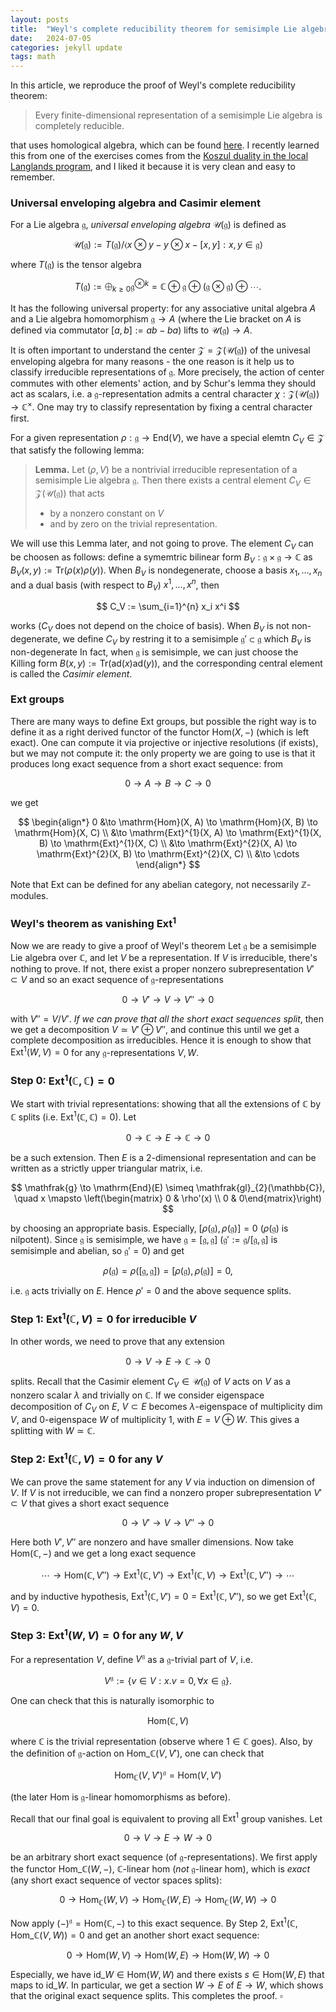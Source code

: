 ```yaml
---
layout: posts
title:  "Weyl's complete reducibility theorem for semisimple Lie algebra: homological algebra proof"
date:   2024-07-05
categories: jekyll update
tags: math
---
```


In this article, we reproduce the proof of Weyl's complete reducibility theorem:

> Every finite-dimensional representation of a semisimple Lie algebra is completely reducible.

that uses homological algebra, which can be found [here](https://www.math.stonybrook.edu/~cschnell/mat552/lecture-april-6.pdf).
I recently learned this from one of the exercises comes from the [Koszul duality in the local Langlands program](https://www.slmath.org/summer-schools/1072#overview_summer_graduate_school), and I liked it because it is very clean and easy to remember.


### Universal enveloping algebra and Casimir element

For a Lie algebra $\mathfrak{g}$, *universal enveloping algebra* $\mathcal{U}(\mathfrak{g})$ is defined as

$$
\mathcal{U}(\mathfrak{g}) := T(\mathfrak{g}) / \langle x \otimes y - y \otimes x - [x, y] : x, y \in \mathfrak{g} \rangle
$$

where $T(\mathfrak{g})$ is the tensor algebra

$$
T(\mathfrak{g}) := \bigoplus_{k \geq 0} \mathfrak{g}^{\otimes k} = \mathbb{C} \oplus \mathfrak{g} \oplus (\mathfrak{g} \otimes \mathfrak{g}) \oplus \cdots.
$$

It has the following universal property: for any associative unital algebra $A$ and a Lie algebra homomorphism $\mathfrak{g} \to A$ (where the Lie bracket on $A$ is defined via commutator $[a, b] := ab - ba$) lifts to $\mathcal{U}(\mathfrak{g}) \to A$.

It is often important to understand the center $\mathcal{Z} = \mathcal{Z}(\mathcal{U}(\mathfrak{g}))$ of the univesal enveloping algebra for many reasons - the one reason is it help us to classify irreducible representations of $\mathfrak{g}$.
More precisely, the action of center commutes with other elements' action, and by Schur's lemma they should act as scalars, i.e. a $\mathfrak{g}$-representation admits a central character $\chi : \mathcal{Z}(\mathcal{U}(\mathfrak{g})) \to \mathbb{C}^{\times}$.
One may try to classify representation by fixing a central character first.

For a given representation $\rho : \mathfrak{g} \to \mathrm{End}(V)$, we have a special elemtn $C_V \in \mathcal{Z}$ that satisfy the following lemma:

> **Lemma.** Let $(\rho, V)$ be a nontrivial irreducible representation of a semisimple Lie algebra $\mathfrak{g}$. Then there exists a central element $C_V \in \mathcal{Z}(\mathcal{U}(\mathfrak{g}))$ that acts
> 
> * by a nonzero constant on $V$
> * and by zero on the trivial representation.

We will use this Lemma later, and not going to prove.
The element $C_V$ can be choosen as follows: define a symemtric bilinear form $B_V : \mathfrak{g} \times \mathfrak{g} \to \mathbb{C}$ as $B_V(x, y) := \mathrm{Tr}(\rho(x)\rho(y))$.
When $B_V$ is nondegenerate, choose a basis $x_1, \dots, x_n$ and a dual basis (with respect to $B_V$) $x^1, \dots, x^n$, then

$$
C_V := \sum_{i=1}^{n} x_i x^i
$$

works ($C_V$ does not depend on the choice of basis). When $B_V$ is not non-degenerate, we define $C_V$ by restring it to a semisimple $\mathfrak{g}' \subset \mathfrak{g}$ which $B_V$ is non-degenerate
In fact, when $\mathfrak{g}$ is semisimple, we can just choose the Killing form $B(x, y) := \mathrm{Tr}(\mathrm{ad}(x)\mathrm{ad}(y))$, and the corresponding central element is called the *Casimir element*.



### $\mathrm{Ext}$ groups

There are many ways to define $\mathrm{Ext}$ groups, but possible the right way is to define it as a right derived functor of the functor $\mathrm{Hom}(X, -)$ (which is left exact).
One can compute it via projective or injective resolutions (if exists), but we may not compute it: the only property we are going to use is that it produces long exact sequence from a short exact sequence: from

$$
0 \to A \to B \to C \to 0
$$

we get

$$
\begin{align*}
0 &\to \mathrm{Hom}(X, A) \to \mathrm{Hom}(X, B) \to \mathrm{Hom}(X, C) \\
&\to \mathrm{Ext}^{1}(X, A) \to \mathrm{Ext}^{1}(X, B) \to \mathrm{Ext}^{1}(X, C) \\
&\to \mathrm{Ext}^{2}(X, A) \to \mathrm{Ext}^{2}(X, B) \to \mathrm{Ext}^{2}(X, C) \\
&\to \cdots
\end{align*}
$$

Note that $\mathrm{Ext}$ can be defined for any abelian category, not necessarily $\mathbb{Z}$-modules.

### Weyl's theorem as vanishing $\mathrm{Ext}^{1}$

Now we are ready to give a proof of Weyl's theorem
Let $\mathfrak{g}$ be a semisimple Lie algebra over $\mathbb{C}$, and let $V$ be a representation.
If $V$ is irreducible, there's nothing to prove.
If not, there exist a proper nonzero subrepresentation $V' \subset V$ and so an exact sequence of $\mathfrak{g}$-representations

$$
0 \to V' \to V \to V'' \to 0
$$

with $V'' = V / V'$.
*If we can prove that all the short exact sequences split*, then we get a decomposition $V \simeq V' \oplus V''$, and continue this until we get a complete decomposition as irreducibles.
Hence it is enough to show that $\mathrm{Ext}^{1}(W, V) = 0$ for any $\mathfrak{g}$-representations $V, W$.


### Step 0: $\mathrm{Ext}^{1}(\mathbb{C}, \mathbb{C}) = 0$

We start with trivial representations: showing that all the extensions of $\mathbb{C}$ by $\mathbb{C}$ splits (i.e. $\mathrm{Ext}^{1}(\mathbb{C}, \mathbb{C}) = 0$).
Let 

$$
0 \to \mathbb{C} \to E \to \mathbb{C} \to 0
$$

be a such extension.
Then $E$ is a 2-dimensional representation and can be written as a strictly upper triangular matrix, i.e.

$$
\mathfrak{g} \to \mathrm{End}(E) \simeq \mathfrak{gl}_{2}(\mathbb{C}), \quad x \mapsto \left(\begin{matrix} 0 & \rho'(x) \\ 0 & 0\end{matrix}\right)
$$

by choosing an appropriate basis.
Especially, $[\rho(\mathfrak{g}), \rho(\mathfrak{g})] = 0$ ($\rho(\mathfrak{g})$ is nilpotent).
Since $\mathfrak{g}$ is semisimple, we have $\mathfrak{g} = [\mathfrak{g}, \mathfrak{g}]$ ($\mathfrak{g}' := \mathfrak{g}/[\mathfrak{g}, \mathfrak{g}]$ is semisimple and abelian, so $\mathfrak{g}' = 0$) and get

$$
\rho(\mathfrak{g}) = \rho([\mathfrak{g}, \mathfrak{g}]) = [\rho(\mathfrak{g}), \rho(\mathfrak{g})] = 0,
$$

i.e. $\mathfrak{g}$ acts trivially on $E$. Hence $\rho' = 0$ and the above sequence splits. 


### Step 1: $\mathrm{Ext}^{1}(\mathbb{C}, V) = 0$ for irreducible $V$

In other words, we need to prove that any extension

$$
0 \to V \to E \to \mathbb{C} \to 0
$$

splits.
Recall that the Casimir element $C_V \in \mathcal{U}(\mathfrak{g})$ of $V$ acts on $V$ as a nonzero scalar $\lambda$ and trivially on $\mathbb{C}$.
If we consider eigenspace decomposition of $C_V$ on $E$, $V \subset E$ becomes $\lambda$-eigenspace of multiplicity $\dim V$, and 0-eigenspace $W$ of multiplicity 1, with $E = V \oplus W$.
This gives a splitting with $W \simeq \mathbb{C}$.

### Step 2: $\mathrm{Ext}^{1}(\mathbb{C}, V) = 0$ for any $V$

We can prove the same statement for any $V$ via induction on dimension of $V$.
If $V$ is not irreducible, we can find a nonzero proper subrepresentation $V' \subset V$ that gives a short exact sequence

$$
0 \to V' \to V \to V'' \to 0
$$

Here both $V', V''$ are nonzero and have smaller dimensions.
Now take $\mathrm{Hom}(\mathbb{C}, -)$ and we get a long exact sequence

$$
\cdots \to \mathrm{Hom}(\mathbb{C}, V'') \to \mathrm{Ext}^{1}(\mathbb{C}, V') \to \mathrm{Ext}^{1}(\mathbb{C}, V) \to \mathrm{Ext}^{1}(\mathbb{C}, V'') \to \cdots
$$

and by inductive hypothesis, $\mathrm{Ext}^{1}(\mathbb{C}, V') = 0 = \mathrm{Ext}^{1}(\mathbb{C}, V'')$, so we get $\mathrm{Ext}^{1}(\mathbb{C}, V) = 0$.

### Step 3: $\mathrm{Ext}^{1}(W, V) = 0$ for any $W, V$

For a representation $V$, define $V^{\mathfrak{g}}$ as a $\mathfrak{g}$-trivial part of $V$, i.e. 

$$
V^{\mathfrak{g}} := \{v \in V: x.v = 0, \,\forall x \in \mathfrak{g}\}.
$$

One can check that this is naturally isomorphic to

$$
\mathrm{Hom}(\mathbb{C}, V)
$$

where $\mathbb{C}$ is the trivial representation (observe where $1 \in \mathbb{C}$ goes).
Also, by the definition of $\mathfrak{g}$-action on $\mathrm{Hom}\_{\mathbb{C}}(V, V')$, one can check that

$$
\mathrm{Hom}_{\mathbb{C}}(V, V')^{\mathfrak{g}} = \mathrm{Hom}(V, V')
$$

(the later Hom is $\mathfrak{g}$-linear homomorphisms as before).

Recall that our final goal is equivalent to proving all $\mathrm{Ext}^{1}$ group vanishes.
Let

$$
0 \to V \to E \to W \to 0
$$

be an arbitrary short exact sequence (of $\mathfrak{g}$-representations).
We first apply the functor $\mathrm{Hom}\_{\mathbb{C}}(W, -)$, $\mathbb{C}$-linear hom (*not* $\mathfrak{g}$-linear hom), which is *exact* (any short exact sequence of vector spaces splits):

$$
0 \to \mathrm{Hom}_{\mathbb{C}}(W, V) \to \mathrm{Hom}_{\mathbb{C}}(W, E) \to \mathrm{Hom}_{\mathbb{C}}(W, W) \to 0
$$

Now apply $(-)^{\mathfrak{g}} = \mathrm{Hom}(\mathbb{C}, -)$ to this exact sequence.
By Step 2, $\mathrm{Ext}^{1}(\mathbb{C}, \mathrm{Hom}\_{\mathbb{C}}(V, W)) = 0$ and get an another short exact sequence:

$$
0 \to \mathrm{Hom}(W, V) \to \mathrm{Hom}(W, E) \to \mathrm{Hom}(W, W) \to 0
$$

Especially, we have $\mathrm{id}\_{W} \in \mathrm{Hom}(W, W)$ and there exists $s \in \mathrm{Hom}(W, E)$ that maps to $\mathrm{id}\_{W}$.
In particular, we get a section $W \to E$ of $E \to W$, which shows that the original exact sequence splits.
This completes the proof. $\square$

